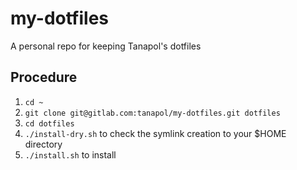# my-dotfiles

A personal repo for keeping Tanapol's dotfiles

## Procedure
1. `cd ~`
1. `git clone git@gitlab.com:tanapol/my-dotfiles.git dotfiles`
1. `cd dotfiles` 
1. `./install-dry.sh` to check the symlink creation to your $HOME directory
1. `./install.sh` to install